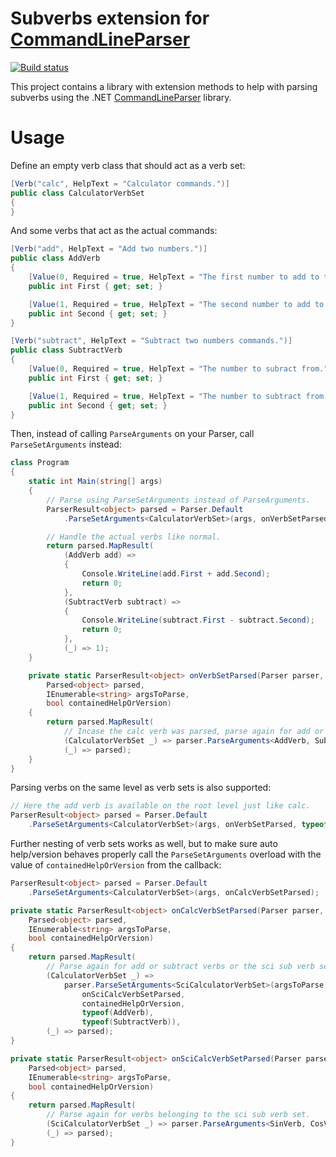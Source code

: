 # Subverbs extension for [CommandLineParser](https://github.com/commandlineparser/commandline)

[![Build status](https://waalewijn.visualstudio.com/commandlineparser-subverbextension/_apis/build/status/commandlineparser-subverbextension-CI)](https://waalewijn.visualstudio.com/commandlineparser-subverbextension/_build/latest?definitionId=1)

This project contains a library with extension methods to help with parsing subverbs using the .NET [CommandLineParser](https://github.com/commandlineparser/commandline) library.

# Usage
Define an empty verb class that should act as a verb set:

```csharp
[Verb("calc", HelpText = "Calculator commands.")]
public class CalculatorVerbSet
{
}
```

And some verbs that act as the actual commands:

```csharp
[Verb("add", HelpText = "Add two numbers.")]
public class AddVerb
{
    [Value(0, Required = true, HelpText = "The first number to add to the second.")]
    public int First { get; set; }

    [Value(1, Required = true, HelpText = "The second number to add to the first.")]
    public int Second { get; set; }
}

[Verb("subtract", HelpText = "Subtract two numbers commands.")]
public class SubtractVerb
{
    [Value(0, Required = true, HelpText = "The number to subract from.")]
    public int First { get; set; }

    [Value(1, Required = true, HelpText = "The number to subtract from the first.")]
    public int Second { get; set; }
}
```

Then, instead of calling ```ParseArguments``` on your Parser, call ```ParseSetArguments``` instead:

```csharp
class Program
{
    static int Main(string[] args)
    {
        // Parse using ParseSetArguments instead of ParseArguments.
        ParserResult<object> parsed = Parser.Default
            .ParseSetArguments<CalculatorVerbSet>(args, onVerbSetParsed);

        // Handle the actual verbs like normal.
        return parsed.MapResult(
            (AddVerb add) =>
            {
                Console.WriteLine(add.First + add.Second);
                return 0;
            },
            (SubtractVerb subtract) =>
            {
                Console.WriteLine(subtract.First - subtract.Second);
                return 0;
            },
            (_) => 1);
    }

    private static ParserResult<object> onVerbSetParsed(Parser parser,
        Parsed<object> parsed,
        IEnumerable<string> argsToParse,
        bool containedHelpOrVersion)
    {
        return parsed.MapResult(
            // Incase the calc verb was parsed, parse again for add or subtract.
            (CalculatorVerbSet _) => parser.ParseArguments<AddVerb, SubtractVerb>(argsToParse),
            (_) => parsed);
    }
}
```

Parsing verbs on the same level as verb sets is also supported:

```csharp
// Here the add verb is available on the root level just like calc.
ParserResult<object> parsed = Parser.Default
    .ParseSetArguments<CalculatorVerbSet>(args, onVerbSetParsed, typeof(AddVerb));
```

Further nesting of verb sets works as well, but to make sure auto help/version behaves properly call the ```ParseSetArguments``` overload with the value of ```containedHelpOrVersion``` from the callback:

```csharp
ParserResult<object> parsed = Parser.Default
    .ParseSetArguments<CalculatorVerbSet>(args, onCalcVerbSetParsed);

private static ParserResult<object> onCalcVerbSetParsed(Parser parser,
    Parsed<object> parsed,
    IEnumerable<string> argsToParse,
    bool containedHelpOrVersion)
{
    return parsed.MapResult(
        // Parse again for add or subtract verbs or the sci sub verb set and pass containedHelpOrVersion.
        (CalculatorVerbSet _) =>
            parser.ParseSetArguments<SciCalculatorVerbSet>(argsToParse,
                onSciCalcVerbSetParsed,
                containedHelpOrVersion,
                typeof(AddVerb),
                typeof(SubtractVerb)),
        (_) => parsed);
}

private static ParserResult<object> onSciCalcVerbSetParsed(Parser parser,
    Parsed<object> parsed,
    IEnumerable<string> argsToParse,
    bool containedHelpOrVersion)
{
    return parsed.MapResult(
        // Parse again for verbs belonging to the sci sub verb set.
        (SciCalculatorVerbSet _) => parser.ParseArguments<SinVerb, CosVerb, TanVerb>(argsToParse),
        (_) => parsed);
}
```
